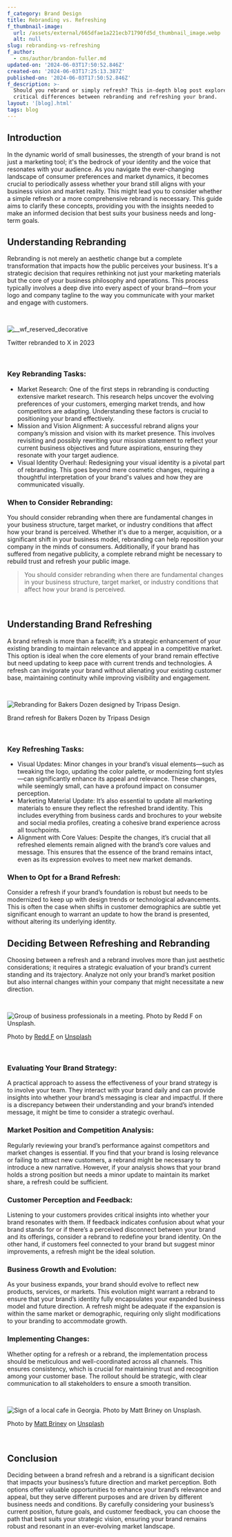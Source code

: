 ```yaml
---
f_category: Brand Design
title: Rebranding vs. Refreshing
f_thumbnail-image:
  url: /assets/external/665dfae1a221ecb71790fd5d_thumbnail_image.webp
  alt: null
slug: rebranding-vs-refreshing
f_author:
  - cms/author/brandon-fuller.md
updated-on: '2024-06-03T17:50:52.846Z'
created-on: '2024-06-03T17:25:13.387Z'
published-on: '2024-06-03T17:50:52.846Z'
f_description: >-
  Should you rebrand or simply refresh? This in-depth blog post explores the
  critical differences between rebranding and refreshing your brand.
layout: '[blog].html'
tags: blog
---
```


Introduction
------------

In the dynamic world of small businesses, the strength of your brand is not just a marketing tool; it's the bedrock of your identity and the voice that resonates with your audience. As you navigate the ever-changing landscape of consumer preferences and market dynamics, it becomes crucial to periodically assess whether your brand still aligns with your business vision and market reality. This might lead you to consider whether a simple refresh or a more comprehensive rebrand is necessary. This guide aims to clarify these concepts, providing you with the insights needed to make an informed decision that best suits your business needs and long-term goals.

Understanding Rebranding
------------------------

Rebranding is not merely an aesthetic change but a complete transformation that impacts how the public perceives your business. It's a strategic decision that requires rethinking not just your marketing materials but the core of your business philosophy and operations. This process typically involves a deep dive into every aspect of your brand—from your logo and company tagline to the way you communicate with your market and engage with customers.

‍

![__wf_reserved_decorative](/assets/external/665dfb6526741ce6ca584c1c_twitter20to20x20rebrand.webp)

Twitter rebranded to X in 2023

‍

### Key Rebranding Tasks:

*   Market Research: One of the first steps in rebranding is conducting extensive market research. This research helps uncover the evolving preferences of your customers, emerging market trends, and how competitors are adapting. Understanding these factors is crucial to positioning your brand effectively.
*   Mission and Vision Alignment: A successful rebrand aligns your company’s mission and vision with its market presence. This involves revisiting and possibly rewriting your mission statement to reflect your current business objectives and future aspirations, ensuring they resonate with your target audience.
*   Visual Identity Overhaul: Redesigning your visual identity is a pivotal part of rebranding. This goes beyond mere cosmetic changes, requiring a thoughtful interpretation of your brand's values and how they are communicated visually.

### When to Consider Rebranding:

You should consider rebranding when there are fundamental changes in your business structure, target market, or industry conditions that affect how your brand is perceived. Whether it's due to a merger, acquisition, or a significant shift in your business model, rebranding can help reposition your company in the minds of consumers. Additionally, if your brand has suffered from negative publicity, a complete rebrand might be necessary to rebuild trust and refresh your public image.

> You should consider rebranding when there are fundamental changes in your business structure, target market, or industry conditions that affect how your brand is perceived.

‍

Understanding Brand Refreshing
------------------------------

A brand refresh is more than a facelift; it’s a strategic enhancement of your existing branding to maintain relevance and appeal in a competitive market. This option is ideal when the core elements of your brand remain effective but need updating to keep pace with current trends and technologies. A refresh can invigorate your brand without alienating your existing customer base, maintaining continuity while improving visibility and engagement.

‍

![Rebranding for Bakers Dozen designed by Tripass Design.](/assets/external/665dfbbf66075671d022704e_bakers20dozen20refresh.webp)

Brand refresh for Bakers Dozen by Tripass Design

‍

### Key Refreshing Tasks:

*   Visual Updates: Minor changes in your brand’s visual elements—such as tweaking the logo, updating the color palette, or modernizing font styles—can significantly enhance its appeal and relevance. These changes, while seemingly small, can have a profound impact on consumer perception.
*   Marketing Material Update: It’s also essential to update all marketing materials to ensure they reflect the refreshed brand identity. This includes everything from business cards and brochures to your website and social media profiles, creating a cohesive brand experience across all touchpoints.
*   Alignment with Core Values: Despite the changes, it’s crucial that all refreshed elements remain aligned with the brand’s core values and message. This ensures that the essence of the brand remains intact, even as its expression evolves to meet new market demands.

### When to Opt for a Brand Refresh:

Consider a refresh if your brand’s foundation is robust but needs to be modernized to keep up with design trends or technological advancements. This is often the case when shifts in customer demographics are subtle yet significant enough to warrant an update to how the brand is presented, without altering its underlying identity.

Deciding Between Refreshing and Rebranding
------------------------------------------

Choosing between a refresh and a rebrand involves more than just aesthetic considerations; it requires a strategic evaluation of your brand’s current standing and its trajectory. Analyze not only your brand’s market position but also internal changes within your company that might necessitate a new direction.

‍

![Group of business professionals in a meeting. Photo by Redd F on Unsplash.](/assets/external/665dfbfedd8601b2d13a54e9_photo20by20redd20f20on20unsplash.webp)

Photo by [Redd F](https://unsplash.com/@raddfilms?utm_content=creditCopyText&utm_medium=referral&utm_source=unsplash) on [Unsplash](https://unsplash.com/photos/talking-people-sitting-beside-table-PTRzqc_h1r4?utm_content=creditCopyText&utm_medium=referral&utm_source=unsplash)

‍

### Evaluating Your Brand Strategy:

A practical approach to assess the effectiveness of your brand strategy is to involve your team. They interact with your brand daily and can provide insights into whether your brand’s messaging is clear and impactful. If there is a discrepancy between their understanding and your brand’s intended message, it might be time to consider a strategic overhaul.

### Market Position and Competition Analysis:

Regularly reviewing your brand’s performance against competitors and market changes is essential. If you find that your brand is losing relevance or failing to attract new customers, a rebrand might be necessary to introduce a new narrative. However, if your analysis shows that your brand holds a strong position but needs a minor update to maintain its market share, a refresh could be sufficient.

### Customer Perception and Feedback:

Listening to your customers provides critical insights into whether your brand resonates with them. If feedback indicates confusion about what your brand stands for or if there’s a perceived disconnect between your brand and its offerings, consider a rebrand to redefine your brand identity. On the other hand, if customers feel connected to your brand but suggest minor improvements, a refresh might be the ideal solution.

### Business Growth and Evolution:

As your business expands, your brand should evolve to reflect new products, services, or markets. This evolution might warrant a rebrand to ensure that your brand’s identity fully encapsulates your expanded business model and future direction. A refresh might be adequate if the expansion is within the same market or demographic, requiring only slight modifications to your branding to accommodate growth.

### Implementing Changes:

Whether opting for a refresh or a rebrand, the implementation process should be meticulous and well-coordinated across all channels. This ensures consistency, which is crucial for maintaining trust and recognition among your customer base. The rollout should be strategic, with clear communication to all stakeholders to ensure a smooth transition.

‍

![Sign of a local cafe in Georgia. Photo by Matt Briney on Unsplash.](/assets/external/665dfc3b538d18a0ce81ed28_photo20by20matt20briney20on20unsplash.webp)

Photo by [Matt Briney](https://unsplash.com/@mbriney?utm_content=creditCopyText&utm_medium=referral&utm_source=unsplash) on [Unsplash](https://unsplash.com/photos/collins-quarter-signage-during-daytime-yKHeHJVFKVk?utm_content=creditCopyText&utm_medium=referral&utm_source=unsplash)

‍

Conclusion
----------

Deciding between a brand refresh and a rebrand is a significant decision that impacts your business’s future direction and market perception. Both options offer valuable opportunities to enhance your brand’s relevance and appeal, but they serve different purposes and are driven by different business needs and conditions. By carefully considering your business’s current position, future goals, and customer feedback, you can choose the path that best suits your strategic vision, ensuring your brand remains robust and resonant in an ever-evolving market landscape.
